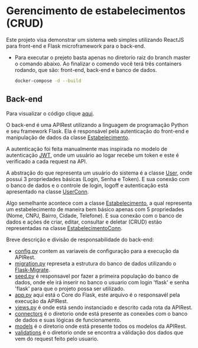 # Gerencimento de estabelecimentos (CRUD)

Este projeto visa demonstrar um sistema web simples utilizando ReactJS para front-end e Flask microframework para o back-end.

- Para executar o prejeto basta apenas no diretorio raiz do branch master o comando abaixo. Ao finalizar o comendo você terá três containers rodando, que são: front-end, back-end e banco de dados.

  ```bash
  docker-compose -d --build
  ```

## Back-end

Para visualizar o código clique [aqui](https://github.com/mcarujo/gerenciamento-de-estabelecimentos/tree/back-end/my-apirest).

O back-end é uma APIRest utilizando a linguagem de programação Python e seu framework Flask.
Ela é responsável pela autenticação do front-end e manipulação de dados da classe
[Estabelecimento](https://github.com/mcarujo/gerenciamento-de-estabelecimentos/blob/back-end/my-apirest/models/estabelecimento.py).

A autenticação foi feita manualmente mas inspirada no modelo de autenticação
[JWT](https://jwt.io), onde um usuário ao logar recebe um token e este é verificado a cada request na API.

A abstração do que representa um usuário do sistema é a classe
[User](https://github.com/mcarujo/gerenciamento-de-estabelecimentos/blob/back-end/my-apirest/models/user.py), onde possui 3 propriedades básicas (Login, Senha e Token).
E sua conexão com o banco de dados e o controle de login, logoff e autenticação está apresentado na classe
[UserConn](https://github.com/mcarujo/gerenciamento-de-estabelecimentos/blob/back-end/my-apirest/connectors/user_conn.py).

Algo semelhante acontece com a classe [Estabelecimento](https://github.com/mcarujo/gerenciamento-de-estabelecimentos/blob/back-end/my-apirest/models/estabelecimento.py),
a qual representa um estabelecimento de maneira bem básico apenas com 5 propriedades (Nome, CNPJ, Bairro, Cidade, Telefone). E sua conexão com o banco de dados e ações de criar, editar, consultar e deletar (CRUD) estão representadas na classe [EstabelecimentoConn](https://github.com/mcarujo/gerenciamento-de-estabelecimentos/blob/back-end/my-apirest/connectors/estabelecimento_conn.py).

Breve descrição e divisão de responsabilidade do back-end:

- [config.py](https://github.com/mcarujo/gerenciamento-de-estabelecimentos/blob/back-end/my-apirest/config.py) contem as variaveis de configuração para a execução da APIRest.
- [migration.py](https://github.com/mcarujo/gerenciamento-de-estabelecimentos/blob/back-end/my-apirest/migration.py) represeta a estrutura do banco de dados utilizando o [Flask-Migrate](https://flask-migrate.readthedocs.io/en/latest/).
- [seed.py](https://github.com/mcarujo/gerenciamento-de-estabelecimentos/blob/back-end/my-apirest/seed.py) é responsavel por fazer a primeira população do banco de dados, onde ele irá inserir no banco o usuario com login 'flask' e senha 'flask' para que o projeto possa ser utilizado.
- [app.py](https://github.com/mcarujo/gerenciamento-de-estabelecimentos/blob/back-end/my-apirest/app.py) aqui está o Core do Flask, este arquivo é o responsavél pela execução da APIRest.
- [views.py](https://github.com/mcarujo/gerenciamento-de-estabelecimentos/blob/back-end/my-apirest/views.py) é onde está sendo instanciado e descrito cada rota da APIRest.
- [connectors](https://github.com/mcarujo/gerenciamento-de-estabelecimentos/tree/back-end/my-apirest/connectors) é o diretorio onde está presente as conexões com o banco de dados e suas lógicas de funcionamento.
- [models](https://github.com/mcarujo/gerenciamento-de-estabelecimentos/tree/back-end/my-apirest/models) é o diretorio onde está presente todos os modelos da APIRest.
- [validations](https://github.com/mcarujo/gerenciamento-de-estabelecimentos/tree/back-end/my-apirest/validations) é o diretorio onde se encontra a válidação dos dados que vem do request feito pelo usuario.

